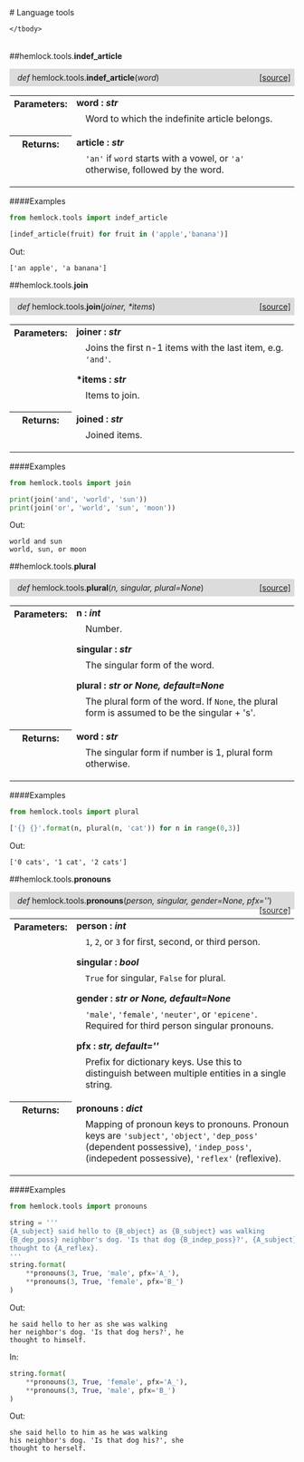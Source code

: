 <script src="https://cdn.mathjax.org/mathjax/latest/MathJax.js?config=TeX-AMS-MML_HTMLorMML" type="text/javascript"></script>

<link rel="stylesheet" href="https://assets.readthedocs.org/static/css/readthedocs-doc-embed.css" type="text/css" />

<style>
    a.src-href {
        float: right;
    }
    p.attr {
        margin-top: 0.5em;
        margin-left: 1em;
    }
    p.func-header {
        background-color: gainsboro;
        border-radius: 0.1em;
        padding: 0.5em;
        padding-left: 1em;
    }
    table.field-table {
        border-radius: 0.1em
    }
</style># Language tools

<table class="docutils field-list field-table" frame="void" rules="none">
    <col class="field-name" />
    <col class="field-body" />
    <tbody valign="top">
        
    </tbody>
</table>



##hemlock.tools.**indef_article**

<p class="func-header">
    <i>def</i> hemlock.tools.<b>indef_article</b>(<i>word</i>) <a class="src-href" target="_blank" href="https://github.com/dsbowen/hemlock/blob/master/hemlock/tools\lang.py#L3">[source]</a>
</p>



<table class="docutils field-list field-table" frame="void" rules="none">
    <col class="field-name" />
    <col class="field-body" />
    <tbody valign="top">
        <tr class="field">
    <th class="field-name"><b>Parameters:</b></td>
    <td class="field-body" width="100%"><b>word : <i>str</i></b>
<p class="attr">
    Word to which the indefinite article belongs.
</p></td>
</tr>
<tr class="field">
    <th class="field-name"><b>Returns:</b></td>
    <td class="field-body" width="100%"><b>article : <i>str</i></b>
<p class="attr">
    <code>'an'</code> if <code>word</code> starts with a vowel, or <code>'a'</code> otherwise, followed by the word.
</p></td>
</tr>
    </tbody>
</table>

####Examples

```python
from hemlock.tools import indef_article

[indef_article(fruit) for fruit in ('apple','banana')]
```

Out:

```
['an apple', 'a banana']
```

##hemlock.tools.**join**

<p class="func-header">
    <i>def</i> hemlock.tools.<b>join</b>(<i>joiner, *items</i>) <a class="src-href" target="_blank" href="https://github.com/dsbowen/hemlock/blob/master/hemlock/tools\lang.py#L32">[source]</a>
</p>



<table class="docutils field-list field-table" frame="void" rules="none">
    <col class="field-name" />
    <col class="field-body" />
    <tbody valign="top">
        <tr class="field">
    <th class="field-name"><b>Parameters:</b></td>
    <td class="field-body" width="100%"><b>joiner : <i>str</i></b>
<p class="attr">
    Joins the first n-1 items with the last item, e.g. <code>'and'</code>.
</p>
<b>*items : <i>str</i></b>
<p class="attr">
    Items to join.
</p></td>
</tr>
<tr class="field">
    <th class="field-name"><b>Returns:</b></td>
    <td class="field-body" width="100%"><b>joined : <i>str</i></b>
<p class="attr">
    Joined items.
</p></td>
</tr>
    </tbody>
</table>

####Examples

```python
from hemlock.tools import join

print(join('and', 'world', 'sun'))
print(join('or', 'world', 'sun', 'moon'))
```

Out:

```
world and sun
world, sun, or moon
```

##hemlock.tools.**plural**

<p class="func-header">
    <i>def</i> hemlock.tools.<b>plural</b>(<i>n, singular, plural=None</i>) <a class="src-href" target="_blank" href="https://github.com/dsbowen/hemlock/blob/master/hemlock/tools\lang.py#L73">[source]</a>
</p>



<table class="docutils field-list field-table" frame="void" rules="none">
    <col class="field-name" />
    <col class="field-body" />
    <tbody valign="top">
        <tr class="field">
    <th class="field-name"><b>Parameters:</b></td>
    <td class="field-body" width="100%"><b>n : <i>int</i></b>
<p class="attr">
    Number.
</p>
<b>singular : <i>str</i></b>
<p class="attr">
    The singular form of the word.
</p>
<b>plural : <i>str or None, default=None</i></b>
<p class="attr">
    The plural form of the word. If <code>None</code>, the plural form is assumed to be the singular + 's'.
</p></td>
</tr>
<tr class="field">
    <th class="field-name"><b>Returns:</b></td>
    <td class="field-body" width="100%"><b>word : <i>str</i></b>
<p class="attr">
    The singular form if number is 1, plural form otherwise.
</p></td>
</tr>
    </tbody>
</table>

####Examples

```python
from hemlock.tools import plural

['{} {}'.format(n, plural(n, 'cat')) for n in range(0,3)]
```

Out:

```
['0 cats', '1 cat', '2 cats']
```

##hemlock.tools.**pronouns**

<p class="func-header">
    <i>def</i> hemlock.tools.<b>pronouns</b>(<i>person, singular, gender=None, pfx=''</i>) <a class="src-href" target="_blank" href="https://github.com/dsbowen/hemlock/blob/master/hemlock/tools\lang.py#L108">[source]</a>
</p>



<table class="docutils field-list field-table" frame="void" rules="none">
    <col class="field-name" />
    <col class="field-body" />
    <tbody valign="top">
        <tr class="field">
    <th class="field-name"><b>Parameters:</b></td>
    <td class="field-body" width="100%"><b>person : <i>int</i></b>
<p class="attr">
    <code>1</code>, <code>2</code>, or <code>3</code> for first, second, or third person.
</p>
<b>singular : <i>bool</i></b>
<p class="attr">
    <code>True</code> for singular, <code>False</code> for plural.
</p>
<b>gender : <i>str or None, default=None</i></b>
<p class="attr">
    <code>'male'</code>, <code>'female'</code>, <code>'neuter'</code>, or <code>'epicene'</code>. Required for third person singular pronouns.
</p>
<b>pfx : <i>str, default=''</i></b>
<p class="attr">
    Prefix for dictionary keys. Use this to distinguish between multiple entities in a single string.
</p></td>
</tr>
<tr class="field">
    <th class="field-name"><b>Returns:</b></td>
    <td class="field-body" width="100%"><b>pronouns : <i>dict</i></b>
<p class="attr">
    Mapping of pronoun keys to pronouns. Pronoun keys are <code>'subject'</code>, <code>'object'</code>, <code>'dep_poss'</code> (dependent possessive), <code>'indep_poss'</code>, (indepedent possessive), <code>'reflex'</code> (reflexive).
</p></td>
</tr>
    </tbody>
</table>

####Examples

```python
from hemlock.tools import pronouns

string = '''
{A_subject} said hello to {B_object} as {B_subject} was walking
{B_dep_poss} neighbor's dog. 'Is that dog {B_indep_poss}?', {A_subject}
thought to {A_reflex}.
'''
string.format(
    **pronouns(3, True, 'male', pfx='A_'),
    **pronouns(3, True, 'female', pfx='B_')
)
```

Out:

```
he said hello to her as she was walking
her neighbor's dog. 'Is that dog hers?', he
thought to himself.
```

In:

```python
string.format(
    **pronouns(3, True, 'female', pfx='A_'),
    **pronouns(3, True, 'male', pfx='B_')
)
```

Out:

```
she said hello to him as he was walking
his neighbor's dog. 'Is that dog his?', she
thought to herself.
```